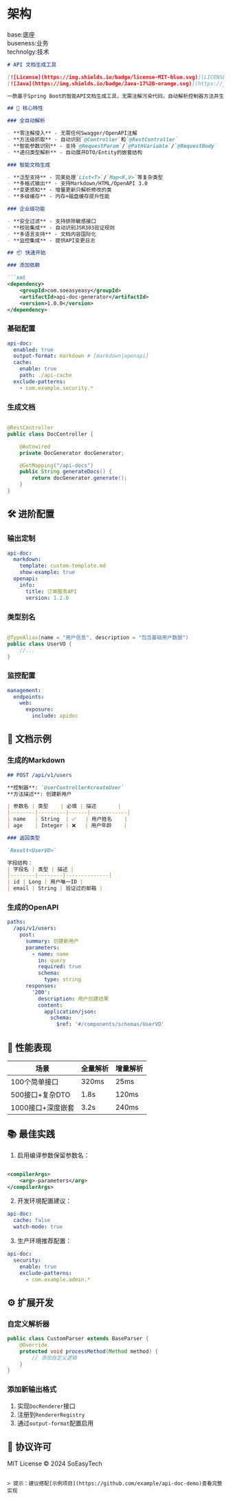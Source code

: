 # 架构

base:底座<br>
buseness:业务<br>
technolgy:技术<br>

```markdown
# API 文档生成工具

[![License](https://img.shields.io/badge/license-MIT-blue.svg)](LICENSE)
[![Java](https://img.shields.io/badge/Java-17%2B-orange.svg)](https://java.com)

一款基于Spring Boot的智能API文档生成工具，无需注解污染代码，自动解析控制器方法并生成结构化文档数据，支持Markdown/OpenAPI等多种输出格式。

## 🌟 核心特性

### 全自动解析

- **零注解侵入** - 无需任何Swagger/OpenAPI注解
- **方法级抓取** - 自动识别`@Controller`和`@RestController`
- **智能参数识别** - 支持`@RequestParam`/`@PathVariable`/`@RequestBody`
- **递归类型解析** - 自动展开DTO/Entity的嵌套结构

### 智能文档生成

- **泛型支持** - 完美处理`List<T>`/`Map<K,V>`等复杂类型
- **多格式输出** - 支持Markdown/HTML/OpenAPI 3.0
- **变更感知** - 增量更新只解析修改的类
- **多级缓存** - 内存+磁盘缓存提升性能

### 企业级功能

- **安全过滤** - 支持排除敏感接口
- **校验集成** - 自动识别JSR303验证规则
- **多语言支持** - 文档内容国际化
- **监控集成** - 提供API变更日志

## 📦 快速开始

### 添加依赖

```xml
<dependency>
    <groupId>com.soeasyeasy</groupId>
    <artifactId>api-doc-generator</artifactId>
    <version>1.0.0</version>
</dependency>
```

### 基础配置

```yaml
api-doc:
  enabled: true
  output-format: markdown # [markdown|openapi]
  cache:
    enable: true
    path: ./api-cache
  exclude-patterns:
    - com.example.security.*
```

### 生成文档

```java

@RestController
public class DocController {

    @Autowired
    private DocGenerator docGenerator;

    @GetMapping("/api-docs")
    public String generateDocs() {
        return docGenerator.generate();
    }
}
```

## 🛠️ 进阶配置

### 输出定制

```yaml
api-doc:
  markdown:
    template: custom-template.md
    show-example: true
  openapi:
    info:
      title: 订单服务API
      version: 1.2.0
```

### 类型别名

```java

@TypeAlias(name = "用户信息", description = "包含基础用户数据")
public class UserVO {
    //...
}
```

### 监控配置

```yaml
management:
  endpoints:
    web:
      exposure:
        include: apidoc
```

## 📄 文档示例

### 生成的Markdown

```markdown
## POST /api/v1/users

**控制器**: `UserController#createUser`  
**方法描述**: 创建新用户

| 参数名 | 类型    | 必填 | 描述       |
|--------|---------|------|------------|
| name   | String  | ✅   | 用户姓名    |
| age    | Integer | ❌   | 用户年龄    |

### 返回类型

`Result<UserVO>`

字段结构：
| 字段名 | 类型 | 描述 |
|--------|--------|--------------|
| id | Long | 用户唯一ID |
| email | String | 验证过的邮箱 |
```

### 生成的OpenAPI

```yaml
paths:
  /api/v1/users:
    post:
      summary: 创建新用户
      parameters:
        - name: name
          in: query
          required: true
          schema:
            type: string
      responses:
        '200':
          description: 用户创建结果
          content:
            application/json:
              schema:
                $ref: '#/components/schemas/UserVO'
```

## 🚀 性能表现

| 场景          | 全量解析  | 增量解析  |
|-------------|-------|-------|
| 100个简单接口    | 320ms | 25ms  |
| 500接口+复杂DTO | 1.8s  | 120ms |
| 1000接口+深度嵌套 | 3.2s  | 240ms |

## 📚 最佳实践

1. 启用编译参数保留参数名：

```xml

<compilerArgs>
    <arg>-parameters</arg>
</compilerArgs>
```

2. 开发环境配置建议：

```yaml
api-doc:
  cache: false
  watch-mode: true
```

3. 生产环境推荐配置：

```yaml
api-doc:
  security:
    enable: true
    exclude-patterns:
      - com.example.admin.*
```

## ⚙️ 扩展开发

### 自定义解析器

```java
public class CustomParser extends BaseParser {
    @Override
    protected void processMethod(Method method) {
        // 添加自定义逻辑
    }
}
```

### 添加新输出格式

1. 实现`DocRenderer`接口
2. 注册到`RendererRegistry`
3. 通过`output-format`配置启用

## 📜 协议许可

MIT License © 2024 SoEasyTech

```

> 提示：建议搭配[示例项目](https://github.com/example/api-doc-demo)查看完整实现